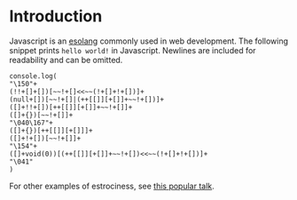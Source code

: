 Introduction
============
Javascript is an [esolang](http://esolangs.org/wiki/esoteric_programming_language) commonly used in web development. 
The following snippet prints `hello world!` in Javascript. Newlines are included for readability and can be omitted.

    console.log(
    "\150"+
    (!!+[]+[])[~~!+[]<<~~(!+[]+!+[])]+
    (null+[])[~~!+[]|(++[[]][+[]]+~~!+[])]+
    ([]+!!+[])[++[[]][+[]]+~~!+[]]+
    ([]+{})[~~!+[]]+
    "\040\167"+
    ([]+{})[++[[]][+[]]]+
    ([]+!+[])[~~!+[]]+
    "\154"+
    ([]+void(0))[(++[[]][+[]]+~~!+[])<<~~(!+[]+!+[])]+
    "\041"
    )

For other examples of estrociness, see [this popular talk](https://www.destroyallsoftware.com/talks/wat).

